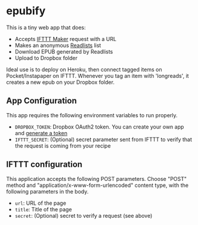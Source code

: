 # epubify

This is a tiny web app that does:

- Accepts [IFTTT Maker](https://ifttt.com/maker) request with a URL
- Makes an anonymous [Readlists](http://readlists.com) list
- Download EPUB generated by Readlists
- Upload to Dropbox folder

Ideal use is to deploy on Heroku, then connect tagged items on Pocket/Instapaper on IFTTT. Whenever you tag an item with 'longreads', it creates a new epub on your Dropbox folder.

## App Configuration

This app requires the following environment variables to run properly.

- `DROPBOX_TOKEN`: Dropbox OAuth2 token. You can create your own app and [generate a token](https://blogs.dropbox.com/developers/2014/05/generate-an-access-token-for-your-own-account/)
- `IFTTT_SECRET`: (Optional) secret parameter sent from IFTTT to verify that the request is coming from your recipe

## IFTTT configuration

This application accepts the following POST parameters. Choose "POST" method and "application/x-www-form-urlencoded" content type, with the following parameters in the body.

- `url`: URL of the page
- `title`: Title of the page
- `secret`: (Optional) secret to verify a request (see above)

